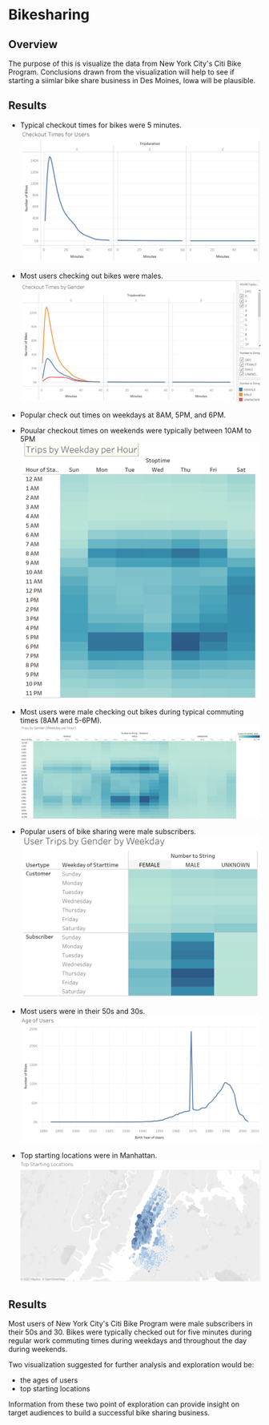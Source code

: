 # Bikesharing

## Overview
The purpose of this is visualize the data from New York City's Citi Bike Program. Conclusions drawn from the visualization will help to see if starting a siimlar bike share business in Des Moines, Iowa will be plausible.

## Results
- Typical checkout times for bikes were 5 minutes.
![](https://github.com/jlynw/bikesharing/blob/main/Images/checkouttimesforusers.PNG)

- Most users checking out bikes were males.
![](https://github.com/jlynw/bikesharing/blob/main/Images/checkouttimesbygender.PNG)

- Popular check out times on weekdays at 8AM, 5PM, and 6PM.
- Pouular checkout times on weekends were typically between 10AM to 5PM
![](https://github.com/jlynw/bikesharing/blob/main/Images/tripsbyweekdayperhour.PNG)

- Most users were male checking out bikes during typical commuting times (8AM and 5-6PM).
![](https://github.com/jlynw/bikesharing/blob/main/Images/tripsbygender.png)

- Popular users of bike sharing were male subscribers.
![](https://github.com/jlynw/bikesharing/blob/main/Images/usertripsbygender.PNG)

- Most users were in their 50s and 30s.
![](https://github.com/jlynw/bikesharing/blob/main/Images/ageofusers.PNG)

- Top starting locations were in Manhattan. 
![](https://github.com/jlynw/bikesharing/blob/main/Images/topstartinglocations.PNG)

## Results
Most users of New York City's Citi Bike Program were male subscribers in their 50s and 30. Bikes were typically checked out for five minutes during regular work commuting times during weekdays and throughout the day during weekends. 

Two visualization suggested for further analysis and exploration would be:
- the ages of users
- top starting locations

Information from these two point of exploration can provide insight on target audiences to build a successful bike sharing business.
